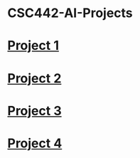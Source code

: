 # CSC442-AI-Projects
# [Project 1](https://github.com/shiningstark/CSC442-AI-Projects/tree/master/Project%201)
# [Project 2](https://github.com/shiningstark/CSC442-AI-Projects/tree/master/Project%201)
# [Project 3](https://github.com/shiningstark/CSC442-AI-Projects/tree/master/Project%201)
# [Project 4](https://github.com/shiningstark/CSC442-AI-Projects/tree/master/Project%201)

